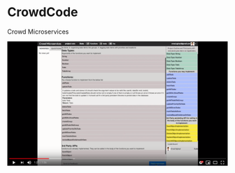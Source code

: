 # CrowdCode
Crowd Microservices




[![Watch the video](https://github.com/devuxd/CrowdCode/blob/Emad/public/img/CM_demo.png)](https://www.youtube.com/watch?v=qQeYOsRaxHc)
